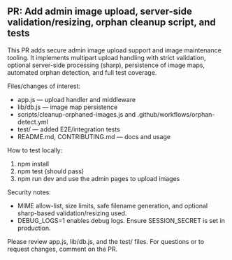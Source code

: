 ## PR: Add admin image upload, server-side validation/resizing, orphan cleanup script, and tests

This PR adds secure admin image upload support and image maintenance tooling. It implements multipart upload handling with strict validation, optional server-side processing (sharp), persistence of image maps, automated orphan detection, and full test coverage.

Files/changes of interest:
- app.js — upload handler and middleware
- lib/db.js — image map persistence
- scripts/cleanup-orphaned-images.js and .github/workflows/orphan-detect.yml
- test/ — added E2E/integration tests
- README.md, CONTRIBUTING.md — docs and usage

How to test locally:
1) npm install
2) npm test (should pass)
3) npm run dev and use the admin pages to upload images

Security notes:
- MIME allow-list, size limits, safe filename generation, and optional sharp-based validation/resizing used.
- DEBUG_LOGS=1 enables debug logs. Ensure SESSION_SECRET is set in production.

Please review app.js, lib/db.js, and the test/ files. For questions or to request changes, comment on the PR.
